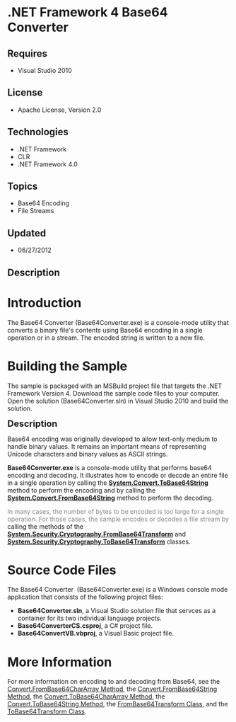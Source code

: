 # .NET Framework 4 Base64 Converter
## Requires
- Visual Studio 2010
## License
- Apache License, Version 2.0
## Technologies
- .NET Framework
- CLR
- .NET Framework 4.0
## Topics
- Base64 Encoding
- File Streams
## Updated
- 06/27/2012
## Description

<h1>Introduction</h1>
<p>The Base64 Converter (Base64Converter.exe) is a console-mode utility that converts a binary file's contents using Base64 encoding in a single operation or in a stream. The encoded string is written to a new file.</p>
<h1><span>Building the Sample</span></h1>
<p>The sample is packaged with an MSBuild project file that targets the .NET Framework Version 4. Download the sample code files to your computer. Open the solution (Base64Converter.sln) in Visual Studio 2010 and build the solution.</p>
<p><span style="font-size:20px; font-weight:bold">Description</span></p>
<p>Base64 encoding was&nbsp;originally developed to allow text-only medium to handle binary values. It remains an important means of&nbsp;representing Unicode characters and binary values as ASCII strings.</p>
<p><strong>Base64Converter.exe</strong> is a console-mode utility that performs base64 encoding and decoding. It illustrates how to encode or decode an entire file in a single operation by calling the
<strong><a class="libraryLink" href="http://msdn.microsoft.com/en-US/library/System.Convert.ToBase64String.aspx" target="_blank" title="Auto generated link to System.Convert.ToBase64String">System.Convert.ToBase64String</a></strong> method to perform the encoding and by calling the
<strong><a class="libraryLink" href="http://msdn.microsoft.com/en-US/library/System.Convert.FromBase64String.aspx" target="_blank" title="Auto generated link to System.Convert.FromBase64String">System.Convert.FromBase64String</a></strong> method to perform the decoding.</p>
<p><span style="color:#888888">In many cases, the number of bytes to be encoded is too large for a single operation. For those cases, the sample encodes or decodes a file stream by
</span>calling the methods of the <strong><a class="libraryLink" href="http://msdn.microsoft.com/en-US/library/System.Security.Cryptography.FromBase64Transform.aspx" target="_blank" title="Auto generated link to System.Security.Cryptography.FromBase64Transform">System.Security.Cryptography.FromBase64Transform</a></strong> and
<strong><a class="libraryLink" href="http://msdn.microsoft.com/en-US/library/System.Security.Cryptography.ToBase64Transform.aspx" target="_blank" title="Auto generated link to System.Security.Cryptography.ToBase64Transform">System.Security.Cryptography.ToBase64Transform</a></strong> classes.</p>
<h1><span>Source Code Files</span></h1>
<p>The Base64 Converter&nbsp;&nbsp;(Base64Converter.exe) is a Windows console mode application that consists of the following project files:</p>
<ul>
<li><strong>Base64Converter.sln</strong>, a Visual Studio solution file that servces as a container for its two individual language projects.
</li><li><strong>Base64ConverterCS.csproj</strong>, a C# project file. </li><li><strong>Base64ConvertVB.vbproj</strong>, a Visual Basic project file. </li></ul>
<h1>More Information</h1>
<p>For more information on encoding to and decoding from Base64, see the <a title="Convert.FromBase64CharArray Method" href="http://go.microsoft.com/fwlink/?LinkId=210681" target="_blank">
Convert.FromBase64CharArray Method</a>, the <a title="Convert.FromBase64String Method" href="http://go.microsoft.com/fwlink/?LinkId=210680" target="_blank">
Convert.FromBase64String Method</a>, the <a title="Convert.ToBase64CharArray Method" href="http://go.microsoft.com/fwlink/?LinkId=210682" target="_blank">
Convert.ToBase64CharArray Method</a>, the <a title="Convert.ToBase64String Method" href="http://go.microsoft.com/fwlink/?LinkId=210683" target="_blank">
Convert.ToBase64String Method</a>, the <a title="FromBase64Transform Class" href="http://go.microsoft.com/fwlink/?LinkId=210684" target="_blank">
FromBase64Transform Class</a>, and the <a title="ToBase64Transform Class" href="http://go.microsoft.com/fwlink/?LinkId=210685" target="_blank">
ToBase64Transform Class</a>.</p>
